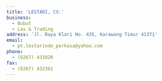 ```yaml
---
title: 'LESTARI, CV.'
business:
  - Bubut
  - Las & Trading
address: 'Jl. Raya Klari No. 435, Karawang Timur 41371'
email:
  - pt.lestarindo_perkasa@yahoo.com
phone:
  - (0267) 431020
fax:
  - (0267) 432361
---
```

